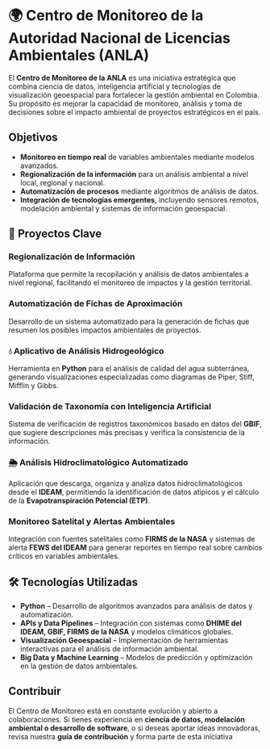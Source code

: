 # 🌍 Centro de Monitoreo de la Autoridad Nacional de Licencias Ambientales (ANLA)

El **Centro de Monitoreo de la ANLA** es una iniciativa estratégica que combina ciencia de datos, inteligencia artificial y tecnologías de visualización geoespacial para fortalecer la gestión ambiental en Colombia. Su propósito es mejorar la capacidad de monitoreo, análisis y toma de decisiones sobre el impacto ambiental de proyectos estratégicos en el país.

## Objetivos

- **Monitoreo en tiempo real** de variables ambientales mediante modelos avanzados.
- **Regionalización de la información** para un análisis ambiental a nivel local, regional y nacional.
- **Automatización de procesos** mediante algoritmos de análisis de datos.
- **Integración de tecnologías emergentes**, incluyendo sensores remotos, modelación ambiental y sistemas de información geoespacial.

## 🚀 Proyectos Clave

### Regionalización de Información
Plataforma que permite la recopilación y análisis de datos ambientales a nivel regional, facilitando el monitoreo de impactos y la gestión territorial.

### Automatización de Fichas de Aproximación
Desarrollo de un sistema automatizado para la generación de fichas que resumen los posibles impactos ambientales de proyectos.

### 💧 Aplicativo de Análisis Hidrogeológico
Herramienta en **Python** para el análisis de calidad del agua subterránea, generando visualizaciones especializadas como diagramas de Piper, Stiff, Mifflin y Gibbs.

### Validación de Taxonomía con Inteligencia Artificial
Sistema de verificación de registros taxonómicos basado en datos del **GBIF**, que sugiere descripciones más precisas y verifica la consistencia de la información.

### 🌦 Análisis Hidroclimatológico Automatizado
Aplicación que descarga, organiza y analiza datos hidroclimatológicos desde el **IDEAM**, permitiendo la identificación de datos atípicos y el cálculo de la **Evapotranspiración Potencial (ETP)**.

### Monitoreo Satelital y Alertas Ambientales
Integración con fuentes satelitales como **FIRMS de la NASA** y sistemas de alerta **FEWS del IDEAM** para generar reportes en tiempo real sobre cambios críticos en variables ambientales.

## 🛠 Tecnologías Utilizadas

- **Python** – Desarrollo de algoritmos avanzados para análisis de datos y automatización.
- **APIs y Data Pipelines** – Integración con sistemas como **DHIME del IDEAM, GBIF, FIRMS de la NASA** y modelos climáticos globales.
- **Visualización Geoespacial** – Implementación de herramientas interactivas para el análisis de información ambiental.
- **Big Data y Machine Learning** – Modelos de predicción y optimización en la gestión de datos ambientales.

## Contribuir

El Centro de Monitoreo está en constante evolución y abierto a colaboraciones. Si tienes experiencia en **ciencia de datos, modelación ambiental o desarrollo de software**, o si deseas aportar ideas innovadoras, revisa nuestra **guía de contribución** y forma parte de esta iniciativa

